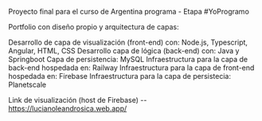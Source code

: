 Proyecto final para el curso de Argentina programa - Etapa #YoProgramo

Portfolio con diseño propio y arquitectura de capas:

Desarrollo de capa de visualización (front-end) con: Node.js, Typescript, Angular, HTML, CSS
Desarrollo capa de lógica (back-end) con: Java y Springboot
Capa de persistencia: MySQL
Infraestructura para la capa de back-end hospedada en: Railway
Infraestructura para la capa de front-end hospedada en: Firebase
Infraestructura para la capa de persistecia: Planetscale

Link de visualización (host de Firebase) -- https://lucianoleandrosica.web.app/
